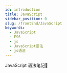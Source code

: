 ```yaml
---
id: introduction
title: JavaScript
sidebar_position: 0
slug: /frontEnd/JavaScript
keywords:
  - JavaScript
  - ES6
  - js
  - JavaScript语法
  - js语法
---
```


JavaScript 语法笔记📒
